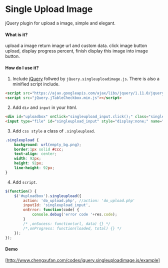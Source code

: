 Single Upload Image
===================

jQuery plugin for upload a image, simple and elegant.

#### What is it?

upload a image return image url and custom data. click image button upload, display progress percent, finish display this image into image button.

#### How do I use it?

1. Include [jQuery](http://jquery.com/ "jQuery") follwed by `jQuery.singleuploadimage.js`. There is also a minified script include.

```html
<script src="https://ajax.googleapis.com/ajax/libs/jquery/1.11.0/jquery.min.js"></script>
<script src="jQuery.jTableCheckbox.min.js"></script>
```

2. Add `div` and `input` in your html.

```html
<div id="uploadbox" onClick="singleupload_input.click();" class="singleupload"></div>
<input type="file" id="singleupload_input" style="display:none;" name="img" value=""/>
```

3. Add `css style` a class of `.singleupload`.

```css
.singleupload {
	background: url(empty_bg.png);
	border:1px solid #ccc;
	text-align: center;
	width: 92px;
	height: 92px;
	line-height: 92px;
}
```

4. Add `script`.

```javascript
$(function() {
	$('#uploadbox').singleupload({
		action: 'do_upload.php', //action: 'do_upload.php'
		inputId: 'singleupload_input',
		onError: function(code) {
			console.debug('error code '+res.code);
		}
		/* ,onSucess: function(url, data) {} */
		/*,onProgress: function(loaded, total) {} */
	});
});
```

#### Demo

[http://www.chengxufan.com/codes/jquery.singleuploadimage.js/example]

